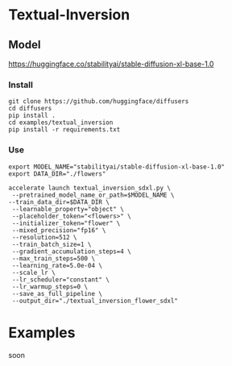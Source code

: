 # Textual-Inversion

## Model
<https://huggingface.co/stabilityai/stable-diffusion-xl-base-1.0>

### Install 
```
git clone https://github.com/huggingface/diffusers
cd diffusers
pip install .
cd examples/textual_inversion
pip install -r requirements.txt
```

### Use
```
export MODEL_NAME="stabilityai/stable-diffusion-xl-base-1.0"
export DATA_DIR="./flowers"

accelerate launch textual_inversion_sdxl.py \
 --pretrained_model_name_or_path=$MODEL_NAME \
--train_data_dir=$DATA_DIR \
 --learnable_property="object" \
 --placeholder_token="<flowers>" \
 --initializer_token="flower" \
 --mixed_precision="fp16" \
 --resolution=512 \
 --train_batch_size=1 \
 --gradient_accumulation_steps=4 \
 --max_train_steps=500 \
 --learning_rate=5.0e-04 \
 --scale_lr \
 --lr_scheduler="constant" \
 --lr_warmup_steps=0 \
 --save_as_full_pipeline \
 --output_dir="./textual_inversion_flower_sdxl"
```

# Examples

soon

